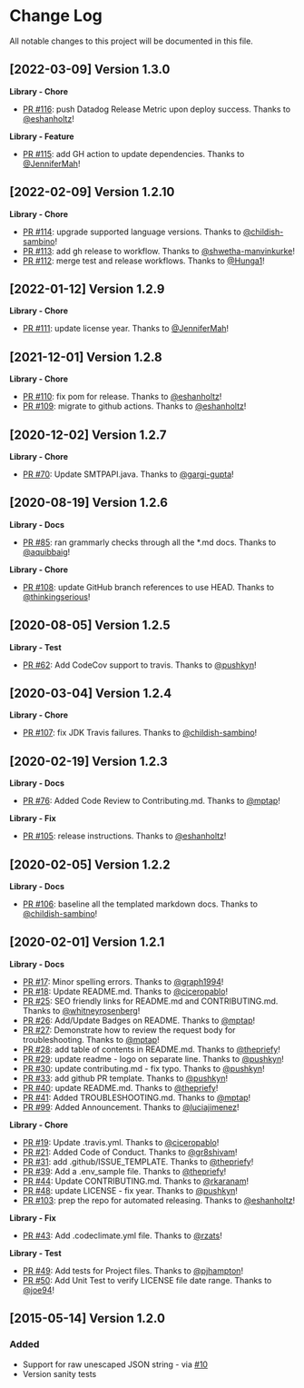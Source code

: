 # Change Log
All notable changes to this project will be documented in this file.

[2022-03-09] Version 1.3.0
--------------------------
**Library - Chore**
- [PR #116](https://github.com/sendgrid/smtpapi-java/pull/116): push Datadog Release Metric upon deploy success. Thanks to [@eshanholtz](https://github.com/eshanholtz)!

**Library - Feature**
- [PR #115](https://github.com/sendgrid/smtpapi-java/pull/115): add GH action to update dependencies. Thanks to [@JenniferMah](https://github.com/JenniferMah)!


[2022-02-09] Version 1.2.10
---------------------------
**Library - Chore**
- [PR #114](https://github.com/sendgrid/smtpapi-java/pull/114): upgrade supported language versions. Thanks to [@childish-sambino](https://github.com/childish-sambino)!
- [PR #113](https://github.com/sendgrid/smtpapi-java/pull/113): add gh release to workflow. Thanks to [@shwetha-manvinkurke](https://github.com/shwetha-manvinkurke)!
- [PR #112](https://github.com/sendgrid/smtpapi-java/pull/112): merge test and release workflows. Thanks to [@Hunga1](https://github.com/Hunga1)!


[2022-01-12] Version 1.2.9
--------------------------
**Library - Chore**
- [PR #111](https://github.com/sendgrid/smtpapi-java/pull/111): update license year. Thanks to [@JenniferMah](https://github.com/JenniferMah)!


[2021-12-01] Version 1.2.8
--------------------------
**Library - Chore**
- [PR #110](https://github.com/sendgrid/smtpapi-java/pull/110): fix pom for release. Thanks to [@eshanholtz](https://github.com/eshanholtz)!
- [PR #109](https://github.com/sendgrid/smtpapi-java/pull/109): migrate to github actions. Thanks to [@eshanholtz](https://github.com/eshanholtz)!


[2020-12-02] Version 1.2.7
--------------------------
**Library - Chore**
- [PR #70](https://github.com/sendgrid/smtpapi-java/pull/70): Update SMTPAPI.java. Thanks to [@gargi-gupta](https://github.com/gargi-gupta)!


[2020-08-19] Version 1.2.6
--------------------------
**Library - Docs**
- [PR #85](https://github.com/sendgrid/smtpapi-java/pull/85): ran grammarly checks through all the *.md docs. Thanks to [@aquibbaig](https://github.com/aquibbaig)!

**Library - Chore**
- [PR #108](https://github.com/sendgrid/smtpapi-java/pull/108): update GitHub branch references to use HEAD. Thanks to [@thinkingserious](https://github.com/thinkingserious)!


[2020-08-05] Version 1.2.5
--------------------------
**Library - Test**
- [PR #62](https://github.com/sendgrid/smtpapi-java/pull/62): Add CodeCov support to travis. Thanks to [@pushkyn](https://github.com/pushkyn)!


[2020-03-04] Version 1.2.4
--------------------------
**Library - Chore**
- [PR #107](https://github.com/sendgrid/smtpapi-java/pull/107): fix JDK Travis failures. Thanks to [@childish-sambino](https://github.com/childish-sambino)!


[2020-02-19] Version 1.2.3
--------------------------
**Library - Docs**
- [PR #76](https://github.com/sendgrid/smtpapi-java/pull/76): Added Code Review to Contributing.md. Thanks to [@mptap](https://github.com/mptap)!

**Library - Fix**
- [PR #105](https://github.com/sendgrid/smtpapi-java/pull/105): release instructions. Thanks to [@eshanholtz](https://github.com/eshanholtz)!


[2020-02-05] Version 1.2.2
--------------------------
**Library - Docs**
- [PR #106](https://github.com/sendgrid/smtpapi-java/pull/106): baseline all the templated markdown docs. Thanks to [@childish-sambino](https://github.com/childish-sambino)!


[2020-02-01] Version 1.2.1
--------------------------
**Library - Docs**
- [PR #17](https://github.com/sendgrid/smtpapi-java/pull/17): Minor spelling errors. Thanks to [@graph1994](https://github.com/graph1994)!
- [PR #18](https://github.com/sendgrid/smtpapi-java/pull/18): Update README.md. Thanks to [@ciceropablo](https://github.com/ciceropablo)!
- [PR #25](https://github.com/sendgrid/smtpapi-java/pull/25): SEO friendly links for README.md and CONTRIBUTING.md. Thanks to [@whitneyrosenberg](https://github.com/whitneyrosenberg)!
- [PR #26](https://github.com/sendgrid/smtpapi-java/pull/26): Add/Update Badges on README. Thanks to [@mptap](https://github.com/mptap)!
- [PR #27](https://github.com/sendgrid/smtpapi-java/pull/27): Demonstrate how to review the request body for troubleshooting. Thanks to [@mptap](https://github.com/mptap)!
- [PR #28](https://github.com/sendgrid/smtpapi-java/pull/28): add table of contents in README.md. Thanks to [@thepriefy](https://github.com/thepriefy)!
- [PR #29](https://github.com/sendgrid/smtpapi-java/pull/29): update readme - logo on separate line. Thanks to [@pushkyn](https://github.com/pushkyn)!
- [PR #30](https://github.com/sendgrid/smtpapi-java/pull/30): update contributing.md - fix typo. Thanks to [@pushkyn](https://github.com/pushkyn)!
- [PR #33](https://github.com/sendgrid/smtpapi-java/pull/33): add github PR template. Thanks to [@pushkyn](https://github.com/pushkyn)!
- [PR #40](https://github.com/sendgrid/smtpapi-java/pull/40): update README.md. Thanks to [@thepriefy](https://github.com/thepriefy)!
- [PR #41](https://github.com/sendgrid/smtpapi-java/pull/41): Added TROUBLESHOOTING.md. Thanks to [@mptap](https://github.com/mptap)!
- [PR #99](https://github.com/sendgrid/smtpapi-java/pull/99): Added Announcement. Thanks to [@luciajimenez](https://github.com/luciajimenez)!

**Library - Chore**
- [PR #19](https://github.com/sendgrid/smtpapi-java/pull/19): Update .travis.yml. Thanks to [@ciceropablo](https://github.com/ciceropablo)!
- [PR #21](https://github.com/sendgrid/smtpapi-java/pull/21): Added Code of Conduct. Thanks to [@gr8shivam](https://github.com/gr8shivam)!
- [PR #31](https://github.com/sendgrid/smtpapi-java/pull/31): add .github/ISSUE_TEMPLATE. Thanks to [@thepriefy](https://github.com/thepriefy)!
- [PR #39](https://github.com/sendgrid/smtpapi-java/pull/39): Add a .env_sample file. Thanks to [@thepriefy](https://github.com/thepriefy)!
- [PR #44](https://github.com/sendgrid/smtpapi-java/pull/44): Update CONTRIBUTING.md. Thanks to [@rkaranam](https://github.com/rkaranam)!
- [PR #48](https://github.com/sendgrid/smtpapi-java/pull/48): update LICENSE - fix year. Thanks to [@pushkyn](https://github.com/pushkyn)!
- [PR #103](https://github.com/sendgrid/smtpapi-java/pull/103): prep the repo for automated releasing. Thanks to [@eshanholtz](https://github.com/eshanholtz)!

**Library - Fix**
- [PR #43](https://github.com/sendgrid/smtpapi-java/pull/43): Add .codeclimate.yml file. Thanks to [@rzats](https://github.com/rzats)!

**Library - Test**
- [PR #49](https://github.com/sendgrid/smtpapi-java/pull/49): Add tests for Project files. Thanks to [@pjhampton](https://github.com/pjhampton)!
- [PR #50](https://github.com/sendgrid/smtpapi-java/pull/50): Add Unit Test to verify LICENSE file date range. Thanks to [@joe94](https://github.com/joe94)!


[2015-05-14] Version 1.2.0
---------------------------
### Added
- Support for raw unescaped JSON string - via [#10](https://github.com/sendgrid/smtpapi-java/pull/10)
- Version sanity tests
